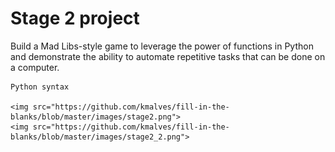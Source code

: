 # Stage 2 project
Build a Mad Libs-style game to leverage the power of functions in Python and demonstrate the ability to automate repetitive tasks that can be done on a computer.

    Python syntax
    
    <img src="https://github.com/kmalves/fill-in-the-blanks/blob/master/images/stage2.png">
    <img src="https://github.com/kmalves/fill-in-the-blanks/blob/master/images/stage2_2.png">
    

